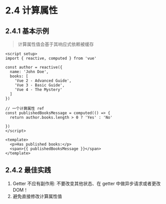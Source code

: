 # 2.4 计算属性

## 2.4.1 基本示例

> 计算属性值会基于其响应式依赖被缓存

```vue
<script setup>
import { reactive, computed } from 'vue'

const author = reactive({
  name: 'John Doe',
  books: [
    'Vue 2 - Advanced Guide',
    'Vue 3 - Basic Guide',
    'Vue 4 - The Mystery'
  ]
})

// 一个计算属性 ref
const publishedBooksMessage = computed(() => {
  return author.books.length > 0 ? 'Yes' : 'No'

})
</script>

<template>
  <p>Has published books:</p>
  <span>{{ publishedBooksMessage }}</span>
</template>
```

## 2.4.2 最佳实践

1. Getter 不应有副作用: 不要改变其他状态、在 getter 中做异步请求或者更改 DOM！
2. 避免直接修改计算属性值
